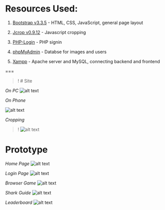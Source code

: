 # Resources Used:

1. [Bootstrap v3.3.5](http://getbootstrap.com/) - HTML, CSS, JavaScript, general page layout

2. [Jcrop v0.9.12](http://deepliquid.com/content/Jcrop.html) - Javascript cropping

3. [PHP-Login](https://github.com/fethica/PHP-Login) - PHP signin

4. [phpMyAdmin](https://www.phpmyadmin.net/) - Databse for images and users

5. [Xampp](https://www.apachefriends.org/index.html) - Apache server and MySQL, connecting backend and frontend


===
>! # Site

*On PC*
![alt text](http://blogs.computing.dcu.ie/wordpress/ifad/wp-content/uploads/sites/266/2015/07/formLoginImage.gif "site")

*On Phone*

![alt text](http://blogs.computing.dcu.ie/wordpress/ifad/wp-content/uploads/sites/266/2015/07/displayOnPhone.gif "phone")

*Cropping*
>! ![alt text](http://i.imgur.com/y9OUVnS.gif "crop")

# Prototype

*Home Page*
![alt text](http://i.imgur.com/b2D77TR.png "Home Page")

*Login Page*
![alt text](http://i.imgur.com/FLEimbb.png "Login Page")

*Browser Game*
![alt text](http://i.imgur.com/tmcWFRz.png "Browser Game")

*Shark Guide*
![alt text](http://i.imgur.com/dkjVynL.png "Shark Guide")

*Leaderboard*
![alt text](http://i.imgur.com/6CCD3MW.png "Leaderboard")
